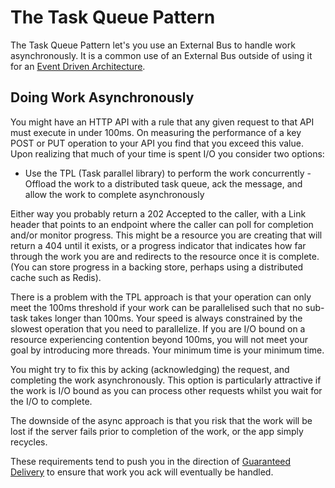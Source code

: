 # The Task Queue Pattern

The Task Queue Pattern let's you use an External Bus to handle work asynchronously. It is a common use of an External Bus outside of using it for an [Event Driven Architecture](/contents/EventDrivenCollaboration.md).

## Doing Work Asynchronously
You might have an HTTP API with a rule that any given request to that API must execute in under 100ms. On measuring the performance of a key POST or PUT operation to your API you find that you exceed this
value. Upon realizing that much of your time is spent I/O you consider two options:

-   Use the TPL (Task parallel library) to perform the work concurrently - Offload the work to a distributed task queue, ack the message, and allow the work to complete asynchronously

Either way you probably return a 202 Accepted to the caller, with a Link header that points to an endpoint where the caller can poll for completion and/or monitor progress. This might be a resource you are
creating that will return a 404 until it exists, or a progress indicator that indicates how far through the work you are and redirects to the resource once it is complete. (You can store progress in a backing store, perhaps using a distributed cache such as Redis).

There is a problem with the TPL approach is that your operation can only meet the 100ms threshold if your work can be parallelised such that no sub-task takes longer than 100ms. Your speed is always constrained by the slowest operation that you need to parallelize. If you are I/O bound on a resource experiencing contention beyond 100ms, you will not meet your goal by introducing more threads. Your minimum time is your minimum time.

You might try to fix this by acking (acknowledging) the request, and completing the work asynchronously. This option is particularly attractive if the work is I/O bound as you can process other requests whilst you wait for the I/O to complete.

The downside of the async approach is that you risk that the work will be lost if the server fails prior to completion of the work, or the app simply recycles.

These requirements tend to push you in the direction of [Guaranteed Delivery](http://www.eaipatterns.com/GuaranteedMessaging.html) to ensure that work you ack will eventually be handled.

